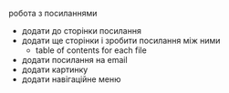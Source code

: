 робота з посиланнями

- додати до сторінки посилання
- додати ще сторінки і зробити посилання між ними
  - table of contents for each file
- додати посилання на email
- додати картинку
- додати навігаційне меню